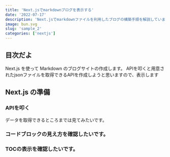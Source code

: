 ```yaml
---
title: 'Next.jsでmarkdownブログを表示する'
date: '2022-07-17'
description: 'Next.jsでmarkdownファイルを利用したブログの構築手順を解説しています。'
image: bun.svg
slug: 'sample_2'
categories: ['nextjs']
---
```


<!-- ## Table of Contents -->
## 目次だよ
Next.js を使って Markdown のブログサイトの作成します。
APIを叩くと用意されたjsonファイルを取得できるAPIを作成しようと思いますので、表示します

## Next.js の準備

### APIを叩く

データを取得できるところまでは見てみたいです。

### コードブロックの見え方を確認したいです。

### TOCの表示を確認したいです。
